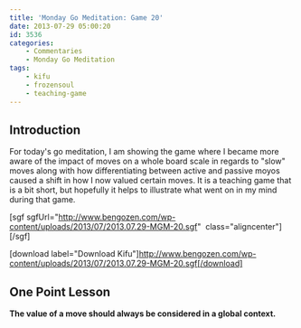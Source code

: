 ```yaml
---
title: 'Monday Go Meditation: Game 20'
date: 2013-07-29 05:00:20
id: 3536
categories:
	- Commentaries
	- Monday Go Meditation
tags:
	- kifu
	- frozensoul
	- teaching-game
---
```


## Introduction

For today's go meditation, I am showing the game where I became more aware of the impact of moves on a whole board scale in regards to "slow" moves along with how differentiating between active and passive moyos caused a shift in how I now valued certain moves. It is a teaching game that is a bit short, but hopefully it helps to illustrate what went on in my mind during that game.

[sgf sgfUrl="http://www.bengozen.com/wp-content/uploads/2013/07/2013.07.29-MGM-20.sgf"  class="aligncenter"][/sgf]

[download label="Download Kifu"]http://www.bengozen.com/wp-content/uploads/2013/07/2013.07.29-MGM-20.sgf[/download]

## **One Point Lesson**

**The value of a move should always be considered in a global context.**